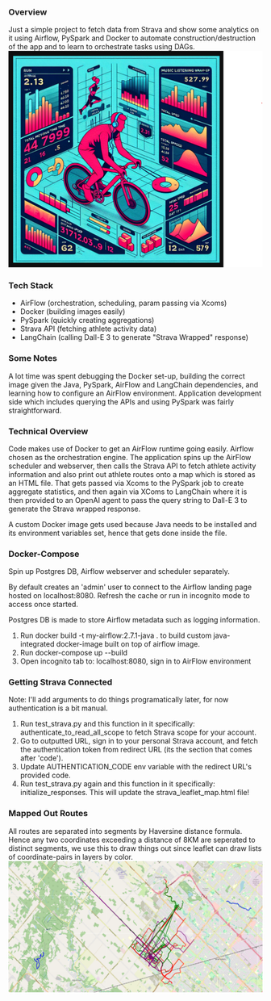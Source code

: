 ### Overview 

Just a simple project to fetch data from Strava and show some analytics on it using Airflow, PySpark and Docker to automate construction/destruction of the app and to learn to orchestrate tasks using DAGs.
![Dall-E 3 Preview](images/dall-e-3-img1.png)

### Tech Stack
- AirFlow (orchestration, scheduling, param passing via Xcoms)
- Docker (building images easily)
- PySpark (quickly creating aggregations)
- Strava API (fetching athlete activity data)
- LangChain (calling Dall-E 3 to generate "Strava Wrapped" response)

### Some Notes
A lot time was spent debugging the Docker set-up, building the correct image given the Java, PySpark, AirFlow and LangChain dependencies, and learning how to configure an AirFlow environment. Application development side which includes querying the APIs and using PySpark was fairly straightforward.

### Technical Overview
Code makes use of Docker to get an AirFlow runtime going easily. Airflow chosen as the orchestration engine. The application spins up the AirFlow scheduler and webserver, then calls the Strava API to fetch athlete activity information and also print out athlete routes onto a map which is stored as an HTML file. That gets passed via Xcoms to the PySpark job to create aggregate statistics, and then again via XComs to LangChain where it is then provided to an OpenAI agent to pass the query string to Dall-E 3 to generate the Strava wrapped response. 

A custom Docker image gets used because Java needs to be installed and its environment variables set, hence that gets done inside the file.

### Docker-Compose
Spin up Postgres DB, Airflow webserver and scheduler separately. 

By default creates an 'admin' user to connect to the Airflow landing page hosted on localhost:8080. Refresh the cache or run in incognito mode to access once started.

Postgres DB is made to store Airflow metadata such as logging information.

1. Run docker build -t my-airflow:2.7.1-java . to build custom java-integrated docker-image built on top of airflow image.
2. Run docker-compose up --build
3. Open incognito tab to: localhost:8080, sign in to AirFlow environment

### Getting Strava Connected
Note: I'll add arguments to do things programatically later, for now authentication is a bit manual.

1. Run test_strava.py and this function in it specifically: authenticate_to_read_all_scope to fetch Strava scope for your account.
2. Go to outputted URL, sign in to your personal Strava account, and fetch the authentication token from redirect URL (its the section that comes after 'code'). 
3. Update AUTHENTICATION_CODE env variable with the redirect URL's provided code.
4. Run test_strava.py again and this function in it specifically: initialize_responses. This will update the strava_leaflet_map.html file!

### Mapped Out Routes
All routes are separated into segments by Haversine distance formula. Hence any two coordinates exceeding a distance of 8KM are seperated to distinct segments, we use this to draw things out since leaflet can draw lists of coordinate-pairs in layers by color.
![Map Preview](images/map_preview.png)